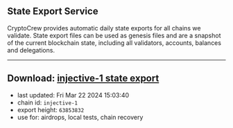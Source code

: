 ## State Export Service
CryptoCrew provides automatic daily state exports for all chains we validate. State export files can be used as genesis files and are a snapshot of the current blockchain state, including all validators, accounts, balances and delegations.

---
**Download: [injective-1 state export](https://dl-eu2.ccvalidators.com/SERVICE/injective/injective-1_export_63853832.json)**
---

- last updated: Fri Mar 22 2024 15:03:40
- chain id: `injective-1`
- export height: `63853832`
- use for: airdrops, local tests, chain recovery
